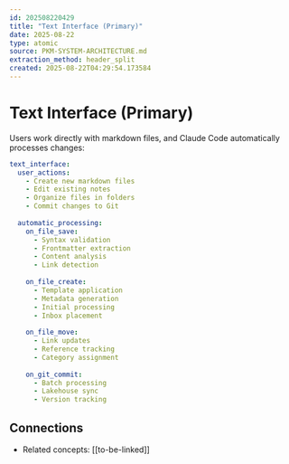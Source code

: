 ```yaml
---
id: 202508220429
title: "Text Interface (Primary)"
date: 2025-08-22
type: atomic
source: PKM-SYSTEM-ARCHITECTURE.md
extraction_method: header_split
created: 2025-08-22T04:29:54.173584
---
```


# Text Interface (Primary)

Users work directly with markdown files, and Claude Code automatically processes changes:

```yaml
text_interface:
  user_actions:
    - Create new markdown files
    - Edit existing notes
    - Organize files in folders
    - Commit changes to Git
  
  automatic_processing:
    on_file_save:
      - Syntax validation
      - Frontmatter extraction
      - Content analysis
      - Link detection
    
    on_file_create:
      - Template application
      - Metadata generation
      - Initial processing
      - Inbox placement
    
    on_file_move:
      - Link updates
      - Reference tracking
      - Category assignment
    
    on_git_commit:
      - Batch processing
      - Lakehouse sync
      - Version tracking
```

## Connections
- Related concepts: [[to-be-linked]]
